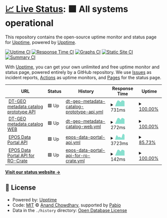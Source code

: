 # [📈 Live Status](https://upptime.github.io/upptime): <!--live status--> **🟩 All systems operational**

This repository contains the open-source uptime monitor and status page for [Upptime](https://upptime.js.org), powered by [Upptime](https://github.com/upptime/upptime).

[![Uptime CI](https://github.com/orviz/dtgeo/workflows/Uptime%20CI/badge.svg)](https://github.com/orviz/dtgeo/actions?query=workflow%3A%22Uptime+CI%22)
[![Response Time CI](https://github.com/orviz/dtgeo/workflows/Response%20Time%20CI/badge.svg)](https://github.com/orviz/dtgeo/actions?query=workflow%3A%22Response+Time+CI%22)
[![Graphs CI](https://github.com/orviz/dtgeo/workflows/Graphs%20CI/badge.svg)](https://github.com/orviz/dtgeo/actions?query=workflow%3A%22Graphs+CI%22)
[![Static Site CI](https://github.com/orviz/dtgeo/workflows/Static%20Site%20CI/badge.svg)](https://github.com/orviz/dtgeo/actions?query=workflow%3A%22Static+Site+CI%22)
[![Summary CI](https://github.com/orviz/dtgeo/workflows/Summary%20CI/badge.svg)](https://github.com/orviz/dtgeo/actions?query=workflow%3A%22Summary+CI%22)

With [Upptime](https://upptime.js.org), you can get your own unlimited and free uptime monitor and status page, powered entirely by a GitHub repository. We use [Issues](https://github.com/upptime/upptime/issues) as incident reports, [Actions](https://github.com/orviz/dtgeo/actions) as uptime monitors, and [Pages](https://upptime.github.io/upptime) for the status page.

<!--start: status pages-->
<!-- This summary is generated by Upptime (https://github.com/upptime/upptime) -->
<!-- Do not edit this manually, your changes will be overwritten -->
<!-- prettier-ignore -->
| URL | Status | History | Response Time | Uptime |
| --- | ------ | ------- | ------------- | ------ |
| <img alt="" src="https://icons.duckduckgo.com/ip3/ics-c.epos-ip.org.ico" height="13"> [DT-GEO metadata catalog prototype API](https://ics-c.epos-ip.org/development/k8s-epos-deploy/dt-geo/api/v1) | 🟩 Up | [dt-geo-metadata-catalog-prototype-api.yml](https://github.com/orviz/dtgeo/commits/HEAD/history/dt-geo-metadata-catalog-prototype-api.yml) | <details><summary><img alt="Response time graph" src="./graphs/dt-geo-metadata-catalog-prototype-api/response-time-week.png" height="20"> 731ms</summary><br><a href="https://orviz.github.io/dtgeo/history/dt-geo-metadata-catalog-prototype-api"><img alt="Response time 891" src="https://img.shields.io/endpoint?url=https%3A%2F%2Fraw.githubusercontent.com%2Forviz%2Fdtgeo%2FHEAD%2Fapi%2Fdt-geo-metadata-catalog-prototype-api%2Fresponse-time.json"></a><br><a href="https://orviz.github.io/dtgeo/history/dt-geo-metadata-catalog-prototype-api"><img alt="24-hour response time 706" src="https://img.shields.io/endpoint?url=https%3A%2F%2Fraw.githubusercontent.com%2Forviz%2Fdtgeo%2FHEAD%2Fapi%2Fdt-geo-metadata-catalog-prototype-api%2Fresponse-time-day.json"></a><br><a href="https://orviz.github.io/dtgeo/history/dt-geo-metadata-catalog-prototype-api"><img alt="7-day response time 731" src="https://img.shields.io/endpoint?url=https%3A%2F%2Fraw.githubusercontent.com%2Forviz%2Fdtgeo%2FHEAD%2Fapi%2Fdt-geo-metadata-catalog-prototype-api%2Fresponse-time-week.json"></a><br><a href="https://orviz.github.io/dtgeo/history/dt-geo-metadata-catalog-prototype-api"><img alt="30-day response time 692" src="https://img.shields.io/endpoint?url=https%3A%2F%2Fraw.githubusercontent.com%2Forviz%2Fdtgeo%2FHEAD%2Fapi%2Fdt-geo-metadata-catalog-prototype-api%2Fresponse-time-month.json"></a><br><a href="https://orviz.github.io/dtgeo/history/dt-geo-metadata-catalog-prototype-api"><img alt="1-year response time 891" src="https://img.shields.io/endpoint?url=https%3A%2F%2Fraw.githubusercontent.com%2Forviz%2Fdtgeo%2FHEAD%2Fapi%2Fdt-geo-metadata-catalog-prototype-api%2Fresponse-time-year.json"></a></details> | <details><summary><a href="https://orviz.github.io/dtgeo/history/dt-geo-metadata-catalog-prototype-api">100.00%</a></summary><a href="https://orviz.github.io/dtgeo/history/dt-geo-metadata-catalog-prototype-api"><img alt="All-time uptime 78.14%" src="https://img.shields.io/endpoint?url=https%3A%2F%2Fraw.githubusercontent.com%2Forviz%2Fdtgeo%2FHEAD%2Fapi%2Fdt-geo-metadata-catalog-prototype-api%2Fuptime.json"></a><br><a href="https://orviz.github.io/dtgeo/history/dt-geo-metadata-catalog-prototype-api"><img alt="24-hour uptime 100.00%" src="https://img.shields.io/endpoint?url=https%3A%2F%2Fraw.githubusercontent.com%2Forviz%2Fdtgeo%2FHEAD%2Fapi%2Fdt-geo-metadata-catalog-prototype-api%2Fuptime-day.json"></a><br><a href="https://orviz.github.io/dtgeo/history/dt-geo-metadata-catalog-prototype-api"><img alt="7-day uptime 100.00%" src="https://img.shields.io/endpoint?url=https%3A%2F%2Fraw.githubusercontent.com%2Forviz%2Fdtgeo%2FHEAD%2Fapi%2Fdt-geo-metadata-catalog-prototype-api%2Fuptime-week.json"></a><br><a href="https://orviz.github.io/dtgeo/history/dt-geo-metadata-catalog-prototype-api"><img alt="30-day uptime 100.00%" src="https://img.shields.io/endpoint?url=https%3A%2F%2Fraw.githubusercontent.com%2Forviz%2Fdtgeo%2FHEAD%2Fapi%2Fdt-geo-metadata-catalog-prototype-api%2Fuptime-month.json"></a><br><a href="https://orviz.github.io/dtgeo/history/dt-geo-metadata-catalog-prototype-api"><img alt="1-year uptime 78.14%" src="https://img.shields.io/endpoint?url=https%3A%2F%2Fraw.githubusercontent.com%2Forviz%2Fdtgeo%2FHEAD%2Fapi%2Fdt-geo-metadata-catalog-prototype-api%2Fuptime-year.json"></a></details>
| <img alt="" src="https://icons.duckduckgo.com/ip3/ics-c.epos-ip.org.ico" height="13"> [DT-GEO metadata catalog WEB](https://ics-c.epos-ip.org/development/k8s-epos-deploy/dt-geo/) | 🟩 Up | [dt-geo-metadata-catalog-web.yml](https://github.com/orviz/dtgeo/commits/HEAD/history/dt-geo-metadata-catalog-web.yml) | <details><summary><img alt="Response time graph" src="./graphs/dt-geo-metadata-catalog-web/response-time-week.png" height="20"> 272ms</summary><br><a href="https://orviz.github.io/dtgeo/history/dt-geo-metadata-catalog-web"><img alt="Response time 228" src="https://img.shields.io/endpoint?url=https%3A%2F%2Fraw.githubusercontent.com%2Forviz%2Fdtgeo%2FHEAD%2Fapi%2Fdt-geo-metadata-catalog-web%2Fresponse-time.json"></a><br><a href="https://orviz.github.io/dtgeo/history/dt-geo-metadata-catalog-web"><img alt="24-hour response time 256" src="https://img.shields.io/endpoint?url=https%3A%2F%2Fraw.githubusercontent.com%2Forviz%2Fdtgeo%2FHEAD%2Fapi%2Fdt-geo-metadata-catalog-web%2Fresponse-time-day.json"></a><br><a href="https://orviz.github.io/dtgeo/history/dt-geo-metadata-catalog-web"><img alt="7-day response time 272" src="https://img.shields.io/endpoint?url=https%3A%2F%2Fraw.githubusercontent.com%2Forviz%2Fdtgeo%2FHEAD%2Fapi%2Fdt-geo-metadata-catalog-web%2Fresponse-time-week.json"></a><br><a href="https://orviz.github.io/dtgeo/history/dt-geo-metadata-catalog-web"><img alt="30-day response time 254" src="https://img.shields.io/endpoint?url=https%3A%2F%2Fraw.githubusercontent.com%2Forviz%2Fdtgeo%2FHEAD%2Fapi%2Fdt-geo-metadata-catalog-web%2Fresponse-time-month.json"></a><br><a href="https://orviz.github.io/dtgeo/history/dt-geo-metadata-catalog-web"><img alt="1-year response time 228" src="https://img.shields.io/endpoint?url=https%3A%2F%2Fraw.githubusercontent.com%2Forviz%2Fdtgeo%2FHEAD%2Fapi%2Fdt-geo-metadata-catalog-web%2Fresponse-time-year.json"></a></details> | <details><summary><a href="https://orviz.github.io/dtgeo/history/dt-geo-metadata-catalog-web">100.00%</a></summary><a href="https://orviz.github.io/dtgeo/history/dt-geo-metadata-catalog-web"><img alt="All-time uptime 97.63%" src="https://img.shields.io/endpoint?url=https%3A%2F%2Fraw.githubusercontent.com%2Forviz%2Fdtgeo%2FHEAD%2Fapi%2Fdt-geo-metadata-catalog-web%2Fuptime.json"></a><br><a href="https://orviz.github.io/dtgeo/history/dt-geo-metadata-catalog-web"><img alt="24-hour uptime 100.00%" src="https://img.shields.io/endpoint?url=https%3A%2F%2Fraw.githubusercontent.com%2Forviz%2Fdtgeo%2FHEAD%2Fapi%2Fdt-geo-metadata-catalog-web%2Fuptime-day.json"></a><br><a href="https://orviz.github.io/dtgeo/history/dt-geo-metadata-catalog-web"><img alt="7-day uptime 100.00%" src="https://img.shields.io/endpoint?url=https%3A%2F%2Fraw.githubusercontent.com%2Forviz%2Fdtgeo%2FHEAD%2Fapi%2Fdt-geo-metadata-catalog-web%2Fuptime-week.json"></a><br><a href="https://orviz.github.io/dtgeo/history/dt-geo-metadata-catalog-web"><img alt="30-day uptime 100.00%" src="https://img.shields.io/endpoint?url=https%3A%2F%2Fraw.githubusercontent.com%2Forviz%2Fdtgeo%2FHEAD%2Fapi%2Fdt-geo-metadata-catalog-web%2Fuptime-month.json"></a><br><a href="https://orviz.github.io/dtgeo/history/dt-geo-metadata-catalog-web"><img alt="1-year uptime 97.63%" src="https://img.shields.io/endpoint?url=https%3A%2F%2Fraw.githubusercontent.com%2Forviz%2Fdtgeo%2FHEAD%2Fapi%2Fdt-geo-metadata-catalog-web%2Fuptime-year.json"></a></details>
| <img alt="" src="https://icons.duckduckgo.com/ip3/www.ics-c.epos-eu.org.ico" height="13"> [EPOS Data Portal API](https://www.ics-c.epos-eu.org/api/v1/) | 🟩 Up | [epos-data-portal-api.yml](https://github.com/orviz/dtgeo/commits/HEAD/history/epos-data-portal-api.yml) | <details><summary><img alt="Response time graph" src="./graphs/epos-data-portal-api/response-time-week.png" height="20"> 3723ms</summary><br><a href="https://orviz.github.io/dtgeo/history/epos-data-portal-api"><img alt="Response time 2309" src="https://img.shields.io/endpoint?url=https%3A%2F%2Fraw.githubusercontent.com%2Forviz%2Fdtgeo%2FHEAD%2Fapi%2Fepos-data-portal-api%2Fresponse-time.json"></a><br><a href="https://orviz.github.io/dtgeo/history/epos-data-portal-api"><img alt="24-hour response time 1386" src="https://img.shields.io/endpoint?url=https%3A%2F%2Fraw.githubusercontent.com%2Forviz%2Fdtgeo%2FHEAD%2Fapi%2Fepos-data-portal-api%2Fresponse-time-day.json"></a><br><a href="https://orviz.github.io/dtgeo/history/epos-data-portal-api"><img alt="7-day response time 3723" src="https://img.shields.io/endpoint?url=https%3A%2F%2Fraw.githubusercontent.com%2Forviz%2Fdtgeo%2FHEAD%2Fapi%2Fepos-data-portal-api%2Fresponse-time-week.json"></a><br><a href="https://orviz.github.io/dtgeo/history/epos-data-portal-api"><img alt="30-day response time 2742" src="https://img.shields.io/endpoint?url=https%3A%2F%2Fraw.githubusercontent.com%2Forviz%2Fdtgeo%2FHEAD%2Fapi%2Fepos-data-portal-api%2Fresponse-time-month.json"></a><br><a href="https://orviz.github.io/dtgeo/history/epos-data-portal-api"><img alt="1-year response time 2309" src="https://img.shields.io/endpoint?url=https%3A%2F%2Fraw.githubusercontent.com%2Forviz%2Fdtgeo%2FHEAD%2Fapi%2Fepos-data-portal-api%2Fresponse-time-year.json"></a></details> | <details><summary><a href="https://orviz.github.io/dtgeo/history/epos-data-portal-api">85.73%</a></summary><a href="https://orviz.github.io/dtgeo/history/epos-data-portal-api"><img alt="All-time uptime 99.10%" src="https://img.shields.io/endpoint?url=https%3A%2F%2Fraw.githubusercontent.com%2Forviz%2Fdtgeo%2FHEAD%2Fapi%2Fepos-data-portal-api%2Fuptime.json"></a><br><a href="https://orviz.github.io/dtgeo/history/epos-data-portal-api"><img alt="24-hour uptime 0.13%" src="https://img.shields.io/endpoint?url=https%3A%2F%2Fraw.githubusercontent.com%2Forviz%2Fdtgeo%2FHEAD%2Fapi%2Fepos-data-portal-api%2Fuptime-day.json"></a><br><a href="https://orviz.github.io/dtgeo/history/epos-data-portal-api"><img alt="7-day uptime 85.73%" src="https://img.shields.io/endpoint?url=https%3A%2F%2Fraw.githubusercontent.com%2Forviz%2Fdtgeo%2FHEAD%2Fapi%2Fepos-data-portal-api%2Fuptime-week.json"></a><br><a href="https://orviz.github.io/dtgeo/history/epos-data-portal-api"><img alt="30-day uptime 96.72%" src="https://img.shields.io/endpoint?url=https%3A%2F%2Fraw.githubusercontent.com%2Forviz%2Fdtgeo%2FHEAD%2Fapi%2Fepos-data-portal-api%2Fuptime-month.json"></a><br><a href="https://orviz.github.io/dtgeo/history/epos-data-portal-api"><img alt="1-year uptime 99.10%" src="https://img.shields.io/endpoint?url=https%3A%2F%2Fraw.githubusercontent.com%2Forviz%2Fdtgeo%2FHEAD%2Fapi%2Fepos-data-portal-api%2Fuptime-year.json"></a></details>
| <img alt="" src="https://icons.duckduckgo.com/ip3/ics-c.epos-ip.org.ico" height="13"> [EPOS Data Portal API for RO-Crate](https://ics-c.epos-ip.org/rocrateservice/eposgeojson) | 🟩 Up | [epos-data-portal-api-for-ro-crate.yml](https://github.com/orviz/dtgeo/commits/HEAD/history/epos-data-portal-api-for-ro-crate.yml) | <details><summary><img alt="Response time graph" src="./graphs/epos-data-portal-api-for-ro-crate/response-time-week.png" height="20"> 142ms</summary><br><a href="https://orviz.github.io/dtgeo/history/epos-data-portal-api-for-ro-crate"><img alt="Response time 308" src="https://img.shields.io/endpoint?url=https%3A%2F%2Fraw.githubusercontent.com%2Forviz%2Fdtgeo%2FHEAD%2Fapi%2Fepos-data-portal-api-for-ro-crate%2Fresponse-time.json"></a><br><a href="https://orviz.github.io/dtgeo/history/epos-data-portal-api-for-ro-crate"><img alt="24-hour response time 136" src="https://img.shields.io/endpoint?url=https%3A%2F%2Fraw.githubusercontent.com%2Forviz%2Fdtgeo%2FHEAD%2Fapi%2Fepos-data-portal-api-for-ro-crate%2Fresponse-time-day.json"></a><br><a href="https://orviz.github.io/dtgeo/history/epos-data-portal-api-for-ro-crate"><img alt="7-day response time 142" src="https://img.shields.io/endpoint?url=https%3A%2F%2Fraw.githubusercontent.com%2Forviz%2Fdtgeo%2FHEAD%2Fapi%2Fepos-data-portal-api-for-ro-crate%2Fresponse-time-week.json"></a><br><a href="https://orviz.github.io/dtgeo/history/epos-data-portal-api-for-ro-crate"><img alt="30-day response time 134" src="https://img.shields.io/endpoint?url=https%3A%2F%2Fraw.githubusercontent.com%2Forviz%2Fdtgeo%2FHEAD%2Fapi%2Fepos-data-portal-api-for-ro-crate%2Fresponse-time-month.json"></a><br><a href="https://orviz.github.io/dtgeo/history/epos-data-portal-api-for-ro-crate"><img alt="1-year response time 308" src="https://img.shields.io/endpoint?url=https%3A%2F%2Fraw.githubusercontent.com%2Forviz%2Fdtgeo%2FHEAD%2Fapi%2Fepos-data-portal-api-for-ro-crate%2Fresponse-time-year.json"></a></details> | <details><summary><a href="https://orviz.github.io/dtgeo/history/epos-data-portal-api-for-ro-crate">100.00%</a></summary><a href="https://orviz.github.io/dtgeo/history/epos-data-portal-api-for-ro-crate"><img alt="All-time uptime 99.90%" src="https://img.shields.io/endpoint?url=https%3A%2F%2Fraw.githubusercontent.com%2Forviz%2Fdtgeo%2FHEAD%2Fapi%2Fepos-data-portal-api-for-ro-crate%2Fuptime.json"></a><br><a href="https://orviz.github.io/dtgeo/history/epos-data-portal-api-for-ro-crate"><img alt="24-hour uptime 100.00%" src="https://img.shields.io/endpoint?url=https%3A%2F%2Fraw.githubusercontent.com%2Forviz%2Fdtgeo%2FHEAD%2Fapi%2Fepos-data-portal-api-for-ro-crate%2Fuptime-day.json"></a><br><a href="https://orviz.github.io/dtgeo/history/epos-data-portal-api-for-ro-crate"><img alt="7-day uptime 100.00%" src="https://img.shields.io/endpoint?url=https%3A%2F%2Fraw.githubusercontent.com%2Forviz%2Fdtgeo%2FHEAD%2Fapi%2Fepos-data-portal-api-for-ro-crate%2Fuptime-week.json"></a><br><a href="https://orviz.github.io/dtgeo/history/epos-data-portal-api-for-ro-crate"><img alt="30-day uptime 100.00%" src="https://img.shields.io/endpoint?url=https%3A%2F%2Fraw.githubusercontent.com%2Forviz%2Fdtgeo%2FHEAD%2Fapi%2Fepos-data-portal-api-for-ro-crate%2Fuptime-month.json"></a><br><a href="https://orviz.github.io/dtgeo/history/epos-data-portal-api-for-ro-crate"><img alt="1-year uptime 99.90%" src="https://img.shields.io/endpoint?url=https%3A%2F%2Fraw.githubusercontent.com%2Forviz%2Fdtgeo%2FHEAD%2Fapi%2Fepos-data-portal-api-for-ro-crate%2Fuptime-year.json"></a></details>

<!--end: status pages-->

[**Visit our status website →**](https://upptime.github.io/upptime)

## 📄 License

- Powered by: [Upptime](https://github.com/upptime/upptime)
- Code: [MIT](./LICENSE) © [Anand Chowdhary](https://anandchowdhary.com), supported by [Pabio](https://pabio.com)
- Data in the `./history` directory: [Open Database License](https://opendatacommons.org/licenses/odbl/1-0/)
